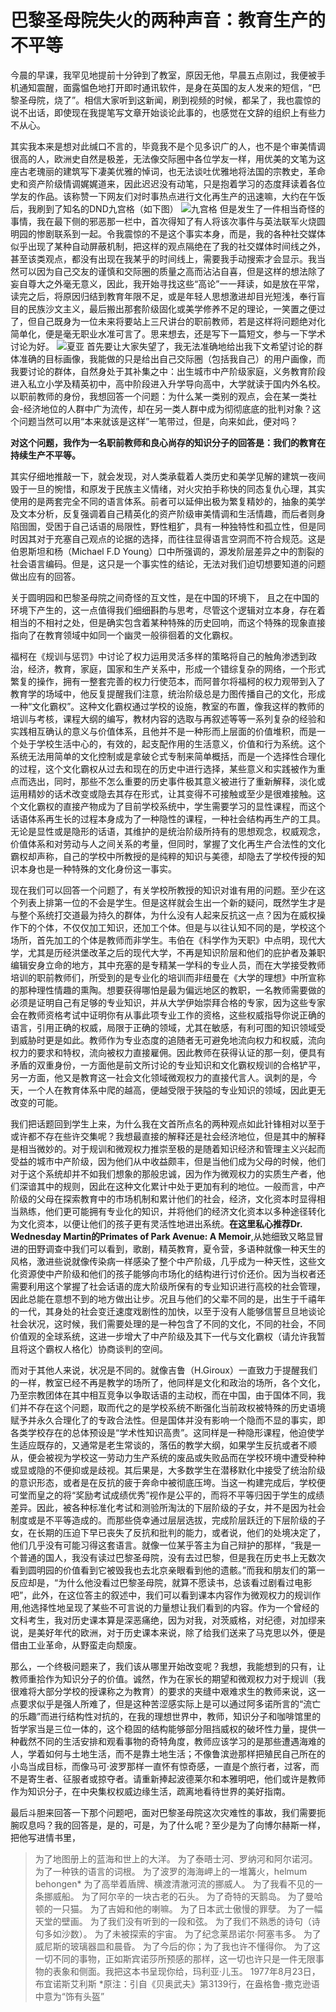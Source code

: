 # 巴黎圣母院失火的两种声音：教育生产的不平等
今晨的早课，我罕见地提前十分钟到了教室，原因无他，早晨五点刚过，我便被手机通知震醒，面露愠色地打开即时通讯软件，是身在英国的友人发来的短信，“巴黎圣母院，烧了”。相信大家听到这新闻，刷到视频的时候，都呆了，我也震惊的说不出话，即使现在我提笔写文章开始谈论此事的，也感觉在文辞的组织上有些力不从心。

其实我本来是想对此缄口不言的，毕竟我不是个见多识广的人，也不是个审美情调很高的人，欧洲史自然是极差，无法像交际圈中各位学友一样，用优美的文笔为这座古老瑰丽的建筑写下凄美优雅的悼词，也无法谈吐优雅地将法国的宗教史，革命史和资产阶级情调娓娓道来，因此迟迟没有动笔，只是抱着学习的态度拜读着各位学友的作品。该称赞一下网友们对时事热点进行文化再生产的迅速嘛，大约在午饭后，我刷到了知名的DND九宫格（如下图）
![九宫格]( https://wechat-1255725648.cos.ap-shanghai.myqcloud.com/%E5%B7%B4%E9%BB%8E%E5%9C%A3%E6%AF%8D%E9%99%A2/1555406636645.jpeg)
但是发生了一件相当奇怪的事情，我在最下侧的邪恶那一栏中，首次得知了有人将该次事件与英法联军火烧圆明园的惨剧联系到一起。令我震惊的不是这个事实本身，而是，我的各种社交媒体似乎出现了某种自动屏蔽机制，把这样的观点隔绝在了我的社交媒体时间线之外，甚至该类观点，都没有出现在我某乎的时间线上，需要我手动搜索才会显示。我当然可以因为自己交友的谨慎和交际圈的质量之高而沾沾自喜，但是这样的想法除了妄自尊大之外毫无意义，因此，我开始寻找这些“高论”一一拜读，如是放在平常，读完之后，将原因归结到教育年限不足，或是年轻人思想激进却目光短浅，奉行盲目的民族沙文主义，最后搬出那套阶级固化或美学修养不足的理论，一笑置之便过了，但自己既身为一位未来将要站上三尺讲台的职前教师，若是这样将问题绝对化简单化，便是毫无职业水准可言了。思来想去，还是写下一篇短文，参与一下学术讨论为好。
![夏亚]( https://wechat-1255725648.cos.ap-shanghai.myqcloud.com/%E5%B7%B4%E9%BB%8E%E5%9C%A3%E6%AF%8D%E9%99%A2/%E5%B1%8F%E5%B9%95%E6%88%AA%E5%9B%BE(2).png)
首先要让大家失望了，我无法准确地给出我下文希望讨论的群体准确的目标画像，我能做的只是给出自己交际圈（包括我自己）的用户画像，而我要讨论的群体，自然身处于其补集之中：出生城市中产阶级家庭，义务教育阶段进入私立小学及精英初中，高中阶段进入升学导向高中，大学就读于国内外名校。以职前教师的身份，我想回答一个问题：为什么某一类别的观点，会在某一类社会-经济地位的人群中广为流传，却在另一类人群中成为彻彻底底的批判对象？这个问题当然可以用“本来就该是这样”一笔带过，但是，向来如此，便对吗？

**对这个问题，我作为一名职前教师和良心尚存的知识分子的回答是：我们的教育在持续生产不平等。**

其实仔细地推敲一下，就会发现，对人类承载着人类历史和美学见解的建筑一夜间毁于一旦的惋惜，和原发于民族主义情绪，对火灾拍手称快的同态复仇心理，其实使用的是两套完全不同的语言体系。前者可以延伸出极为繁复精妙的，抽象的美学及文本分析，反复强调着自己精英化的资产阶级审美情调和生活情趣，而后者则身陷囹圄，受困于自己话语的局限性，野性粗犷，具有一种独特性和孤立性，但是同时因其对于充塞自己观点的论据的选择，而往往显得语言空洞而不符合规范。这是伯恩斯坦和杨（Michael F.D Young）口中所强调的，源发阶层差异之中的割裂的社会语言编码。但是，这只是一个事实性的结论，无法对我们迫切想要知道的问题做出应有的回答。

关于圆明园和巴黎圣母院之间奇怪的互文性，是在中国的环境下， 且之在中国的环境下产生的，这一点值得我们细细斟酌与思考，尽管这个逻辑对立本身，存在着相当的不相衬之处，但是确实包含着某种特殊的历史回响，而这个特殊的现象直接指向了在教育领域中如同一个幽灵一般徘徊着的文化霸权。

福柯在《规训与惩罚》中讨论了权力运用灵活多样的策略将自己的触角渗透到政治，经济，教育，家庭，国家和生产关系中，形成一个错综复杂的网络，一个形式繁复的操作，拥有一整套完善的权力行使范本，而阿普尔将福柯的权力观带到入了教育学的场域中，他反复提醒我们注意，统治阶级总是力图传播自己的文化，形成一种“文化霸权”。这种文化霸权通过学校的设施，教室的布置，像我这样的教师的培训与考核，课程大纲的编写，教材内容的选取与再叙述等等一系列复杂的经验和实践相互确认的意义与价值体系，且他并不是一种形而上层面的价值堆积，而是一个处于学校生活中心的，有效的，起支配作用的生活意义，价值和行为系统。这个系统无法用简单的文化控制或是拿破仑式专制来简单概括，而是一个选择性合理化的过程，这个文化霸权从过去和现在的历史中进行选择，某些意义和实践被作为重点而选出，同时，那些不怎么重要的历史事件极其意义被进行了重新解释，淡化或运用精妙的话术改变或隐去其存在形式，让其变得不可接触或至少是很难接触。这个文化霸权的直接产物成为了目前学校系统中，学生需要学习的显性课程，而这个话语体系再生长的过程本身成为了一种隐性的课程，一种社会结构再生产的工具。无论是显性或是隐形的话语，其维护的是统治阶级所持有的思想观念，权威观念，价值体系和对劳动与人之间关系的考量，但同时，掌握了文化再生产合法性的文化霸权却声称，自己的学校中所教授的是纯粹的知识与美德，却隐去了学校传授的知识本身也是一种特殊的文化身份这一事实。

现在我们可以回答一个问题了，有关学校所教授的知识对谁有用的问题。至少在这个列表上排第一位的不会是学生。但是这样就会生出一个新的疑问，既然学生才是与整个系统打交道最为持久的群体，为什么没有人起来反抗这一点？因为在威权操作下的个体，不仅仅加工知识，还加工个体。但是与以往认知不同的是，学校这个场所，首先加工的个体是教师而非学生。韦伯在《科学作为天职》中点明，现代大学，尤其是历经洪堡改革之后的现代大学，不再是知识阶层和他们的庇护者及兼职编辑安身立命的地方，其中充塞的是专精某一学科的专业人员，而在大学接受教师培训的职前教师们，所受到的是专业化的培训而非纽曼在《大学的理想》中所宣称的那种理性情趣的熏陶。想要获得哪怕是最为偏远地区的教职，一名教师需要做的必须是证明自己有足够的专业知识，并从大学伊始崇拜合格的专家，因为这些专家会在教师资格考试中证明你有从事此项专业工作的资格，这些权威指导你说正确的语言，引用正确的权威，局限于正确的领域，尤其在敏感，有利可图的知识领域受到威胁时更是如此。教师作为专业态度的追随者无可避免地流向权力和权威，流向权力的要求和特权，流向被权力直接雇佣。因此教师在获得认证的那一刻，便具有矛盾的双重身份，一方面他是前文所讨论的专业知识和文化霸权规训的合格铲平，另一方面，他又是教育这一社会文化领域微观权力的直接代言人。讽刺的是，今天，一个人在教育体系中爬的越高，便越受限于狭隘的专业知识的领域，因此更无改变的可能。

我们把话题回到学生上来，为什么我在文首所点名的两种观点如此针锋相对以至于或许都不存在些许交集呢？我想最直接的解释还是社会经济地位，但是其中的解释是相当微妙的。对于规训和微观权力推崇至极的是随着知识经济和管理主义兴起而受益的城市中产阶级，因为他们从中收益颇丰，但是当他们成为父母的时候，他们对于这个系统却并不如我们想象的那般忠诚，因为作为微观权力的实质生产者，他们深谙其中的规则，因此在这种文化累计中处于更加有利的地位。一般而言，中产阶级的父母在探索教育中的市场机制和累计他们的社会，经济，文化资本时显得相当熟练，他们更可能拥有专业化的知识，并将他们的经济文化资本以多种途径转化为文化资本，以便让他们的孩子更有灵活性地进出系统。**在这里私心推荐Dr. Wednesday Martin的Primates of Park Avenue: A Memoir**,从她细致又略显冒进的田野调查中我们可以看到，歌剧，精英教育，夏令营，多语种就像一种天生的风格，激进些说就像传染病一样感染了整个中产阶级，几乎成为一种天性，这些文化资源使中产阶级和他们的孩子能够向市场化的结构进行讨价还价。因为当权者还需要利用这个掌握了社会话语的庞大阶级所保有的专业知识进行高校的社会管理，因此总能在意想不到的地方做出让步。况且与他们的父辈不同的是，出生于千禧年的一代，其身处的社会变迁速度戏剧性的加快，以至于没有人能够信誓旦旦地谈论社会状况，这时候，我们需要处理的是一种包含了不同的文化，不同的社会，不同价值观的全球系统，这进一步增大了中产阶级及其下一代与文化霸权（请允许我暂且将这个霸权人格化）协商谈判的空间。

而对于其他人来说，状况是不同的。就像吉鲁（H.Giroux）一直致力于提醒我们的一样，教室已经不再是教学的场所了，他同样是文化和政治的场所，各个文化，乃至宗教团体在其中相互竞争以争取话语的主动权，而在中国，由于国体不同，我们并不存在这个问题，取而代之的是学校系统不断强化当前政权被特殊的历史语境赋予并永久合理化了的专政合法性。但是国体并没有影响一个隐而不显的事实，即各类学校存在的总体预设是“学术性知识高贵”。这同样是一种隐形课程，他迫使学生适应既存的，又通常是老生常谈的，落伍的教学大纲，如果学生反抗或者不顺从，便会被视为学校这一劳动力生产系统的废品或失败品而在学校环境中遭受种种或显或隐的不便抑或是歧视。其后果是，大多数学生在潜移默化中接受了统治阶级的意识形态，或者是在反抗的疲于奔命中被彻底压垮。当这一构建完成后，学校便可堂而皇之的将“奖励考试成绩优秀”视作是公平的，而将不平等归因于学生的成绩差异。因此，被各种标准化考试和测验所淘汰的下层阶级的子女，并不是因为社会制度或是不平等造成的。而那些侥幸通过层层选拔，完成阶层跃迁的下层阶级的子女，在长期的压迫下早已丧失了反抗和批判的能力，或者说，他们的处境决定了，他们几乎没有可能习得这套语言。就像一位某乎答主为自己辩护的那样，“我是一个普通的国人，我没有读过巴黎圣母院，没有去过巴黎，但是我在历史书上无数次看到圆明园的价值看到它被毁我也去北京亲眼看到他的遗骸。”而我和朋友们的第一反应却是，“为什么他没看过巴黎圣母院，就算不愿读书，总该看过剧看过电影吧”，此外，在这位答主的叙述中，我们可以看到课本内容作为微观权力的规训作用,他选择性地呈现了某些不可言说的力量想让我们看到的内容。作为一个曾经的文科考生，我对历史课本算是深恶痛绝，因为对我，对茨威格，对纪德，对加缪来说，是美好年代的欧洲，对于历史课本来说，除了给我们送来了马克思以外，便是借由工业革命，从野蛮走向颓废。

那么，一个终极问题来了，我们该从哪里开始改变呢？我想，我能想到的只有，让教师重拾作为知识分子的价值。诚然，作为在家长的期望和微观权力对于规训（我很难将大部分学校的授课称之为教育）的要求的夹缝中艰难求生的教师来说，这一点要求似乎是强人所难了，但是这种苦涩感实际上是可以通过阿多诺所言的“流亡的乐趣”而进行结构性对抗的，在我的理想世界中，教师，知识分子和咖啡馆里的哲学家当是三位一体的，这个稳固的结构能够部分阻挡威权的破坏性力量，提供一种截然不同的生活安排和观看事物的奇特角度，教师应该学习的是那些遭遇海难的人，学着如何与土地生活，而不是靠土地生活；不像鲁滨逊那样把殖民自己所在的小岛当成目标，而像马可·波罗那样一直怀有惊奇感，一直是个旅行者，过客，而不是寄生者、征服者或掠夺者。请重新捧起波德莱尔和本雅明吧，他们或许是教师作为知识分子，在中央集权权威边缘生活，疏离地看待世界的美好指南。

最后斗胆来回答一下那个问题吧，面对巴黎圣母院这次灾难性的事故，我们需要扼腕叹息吗？我的回答是，是的，可是，为了什么呢？至少是为了向博尔赫斯一样，把他写进情书里，
> 为了地图册上的蓝海和世上的大洋。
为了泰晤士河、罗纳河和阿尔诺河。
为了一种铁的语言的词根。
为了波罗的海海岬上的一堆篝火，helmum behongen*
为了高举着盾牌、横渡清澈河流的挪威人。
为了我看不见的一条挪威船。
为了阿尔辛的一块古老的石头。
为了奇特的天鹅岛。
为了曼哈顿的一只猫。
为了吉姆和他的喇嘛。
为了日本武士傲慢的罪孽。
为了一幅天堂的壁画。
为了我们没有听到的一段和弦。
为了我们不熟悉的诗句（诗句多如沙数）。
为了未被探索的宇宙。
为了纪念莱昂诺尔·阿塞韦多。
为了威尼斯的玻璃器皿和晨昏。
为了今后的你；为了我也许不懂得你。
为了这一切不同的事物，正如斯宾诺莎所预感的那样，这一切也许只是一件无限事物的表象和侧面。我把这本书呈现你给，玛利亚·儿玉。
1977年8月23日，布宜诺斯艾利斯
*原注：引自《贝奥武夫》第3139行，在盎格鲁-撒克逊语中意为“饰有头盔”
